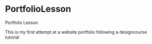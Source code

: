 # PortfolioLesson
Portfolio Lesson 

This is my first attempt at a website portfolio following a designcourse tutorial
